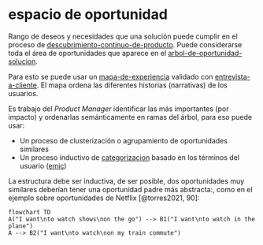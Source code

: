 # espacio de oportunidad

Rango de deseos y necesidades que una solución puede cumplir en el proceso de [descubrimiento-continuo-de-producto](descubrimiento-continuo-de-producto.md). Puede considerarse toda el área de oportunidades que aparece en el [arbol-de-oportunidad-solucion](arbol-de-oportunidad-solucion.md).

Para esto se puede usar un [mapa-de-experiencia](mapa-de-experiencia.md) validado con [entrevista-a-cliente](entrevista-a-cliente.md). El mapa ordena las diferentes historias (narrativas) de los usuarios.

Es trabajo del *Product Manager* identificar las más importantes (por impacto) y ordenarlas semánticamente en ramas del árbol, para eso puede usar:

* Un proceso de clusterización o agrupamiento de oportunidades similares
* Un proceso inductivo de [categorizacion](categorizacion.md) basado en los términos del usuario ([emic](emic.md))

La estructura debe ser inductiva, de ser posible, dos oportunidades muy similares deberían tener una oportunidad padre más abstracta:, como en el ejemplo sobre oportunidades de Netflix [@torres2021, 90]:

````mermaid
flowchart TD
A("I want\nto watch shows\non the go") --> B1("I want\nto watch in the plane")
A --> B2("I want\nto watch\non my train commute")
````
